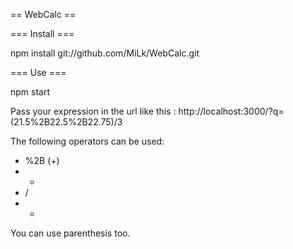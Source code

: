 == WebCalc ==

=== Install ===

 npm install git://github.com/MiLk/WebCalc.git

=== Use ===

 npm start

Pass your expression in the url like this :
 http://localhost:3000/?q=(21.5%2B22.5%2B22.75)/3

The following operators can be used:
* %2B (+)
* -
* /
* *

You can use parenthesis too.
